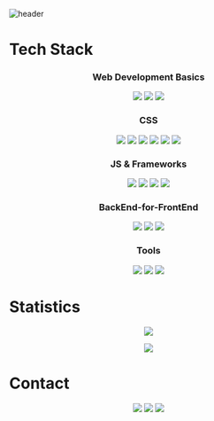 ![header](https://capsule-render.vercel.app/api?type=waving&color=auto&height=300&section=header&text=oaat9309&fontSize=70&fontColor=fff)


# Tech Stack

<h3 align="center">Web Development Basics</h3>
<p align="center">
<img src="https://img.shields.io/badge/HTML5-ff4500?style=flat-square&logo=HTML5&logoColor=white"/>
<img src="https://img.shields.io/badge/CSS3-1E90FF?style=flat-square&logo=CSS3&logoColor=white"/>
 <img src="https://img.shields.io/badge/JavaScript-FFD700?style=flat-square&logo=JavaScript&logoColor=white"/>
</p>

<h3 align="center">CSS</h3>
<p align="center">
<img src="https://img.shields.io/badge/Sass-CC6699?style=flat-square&logo=Sass&logoColor=white"/>
<img src="https://img.shields.io/badge/Bootstrap-7952B3?style=flat-square&logo=Bootstrap&logoColor=white"/>
<img src="https://img.shields.io/badge/Bulma-00D1B2?style=flat-square&logo=Bulma&logoColor=white"/>
<img src="https://img.shields.io/badge/styled components-DB7093?style=flat-square&logo=styled-components&logoColor=white"/>
<img src="https://img.shields.io/badge/Tailwind CSS-06B6D4?style=flat-square&logo=Tailwind CSS&logoColor=white"/>
<img src="https://img.shields.io/badge/MUI-007FFF?style=flat-square&logo=MUI&logoColor=white"/>
</p>

<h3 align="center">JS & Frameworks</h3>
<p align="center">
<img src="https://img.shields.io/badge/TypeScript-3178C6?style=flat-square&logo=TypeScript&logoColor=white"/>
<img src="https://img.shields.io/badge/React-61DAFB?style=flat-square&logo=React&logoColor=white"/>
 <img src="https://img.shields.io/badge/Next.js-000000?style=flat-square&logo=Next.js&logoColor=white"/>
 <img src="https://img.shields.io/badge/Svelte-FF3E00?style=flat-square&logo=Svelte&logoColor=white"/>
</p>

<h3 align="center">BackEnd-for-FrontEnd</h3>
<p align="center">
<img src="https://img.shields.io/badge/Node.js-339933?style=flat-square&logo=Node.js&logoColor=white"/>
<img src="https://img.shields.io/badge/Express-000000?style=flat-square&logo=Express&logoColor=white"/>
<img src="https://img.shields.io/badge/MongoDB-47A248?style=flat-square&logo=MongoDB&logoColor=white"/>
</p>

<h3 align="center">Tools</h3>
<p align="center">
<img src="https://img.shields.io/badge/Webpack-8DD6F9?style=flat-square&logo=Webpack&logoColor=white"/>
<img src="https://img.shields.io/badge/Git-F05032?style=flat-square&logo=Git&logoColor=white"/>
<img src="https://img.shields.io/badge/ESLint-4B32C3?style=flat-square&logo=ESLint&logoColor=white"/>
</p>

# Statistics
 <p align="center">
  <a href="https://github.com/oaat9309">
    <img align="center" src="https://github-readme-stats.vercel.app/api/top-langs/?username=oaat9309&layout=compact&show_icons=true&show_owner=true&hide_title=true&theme=nord&hide=${}" />
  </a>
</p>
<p align="center">
  <a href="https://github.com/oaat9309">
    <img align="center" src="https://github-readme-stats.vercel.app/api?username=oaat9309&hide=${가릴항목}&hide_title=true&show_icons=true&include_all_commits=false&theme=nord" />
   
  </a>
</p>


# Contact
<p align="center">
  <a href="https://velog.io/@kite1993" target="_blank"><img src="https://img.shields.io/badge/Velog-20C997?style=flat-square&logo=Velog&logoColor=white"/></a>
  <a href="mailto:kite1993@naver.com" target="_blank"><img src="https://img.shields.io/badge/kite1993@naver.com-03C75A?style=flat-square&logo=Naver&logoColor=white"/></a>
  <a href="https://www.instagram.com/oaat9309/" target="_blank"><img src="https://img.shields.io/badge/Instagram-E4405F?style=flat-square&logo=Instagram&logoColor=white"/></a>
</p>
